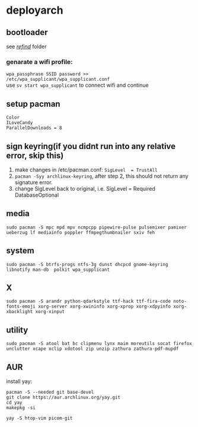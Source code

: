 # deployarch

## bootloader
see [*refind*](https://github.com/0n3W4y7ick3t/deployLinux/tree/main/refind) folder

### genarate a wifi profile:
`wpa_passphrase SSID password >> /etc/wpa_supplicant/wpa_supplicant.conf` \
use `sv start wpa_supplicant` to connect wifi and continue

## setup pacman
```
Color
ILoveCandy
ParallelDownloads = 8
```

## sign keyring(if you didnt run into any relative error, skip this)
1. make changes in /etc/pacman.conf: `SigLevel  = TrustAll`
2. `pacman -Syy archlinux-keyring`, after step 2, this should not return any signature error.
3. change SigLevel back to original, i.e. SigLevel = Required DatabaseOptional


## media
```
sudo pacman -S mpc mpd mpv ncmpcpp pipewire-pulse pulsemixer pamixer ueberzug lf mediainfo poppler ffmpegthumbnailer sxiv feh
```
## system
```
sudo pacman -S btrfs-progs ntfs-3g dunst dhcpcd gnome-keyring libnotify man-db  polkit wpa_supplicant
```

## X
```
sudo pacman -S arandr python-qdarkstyle ttf-hack ttf-fira-code noto-fonts-emoji xorg-server xorg-xwininfo xorg-xprop xorg-xdpyinfo xorg-xbacklight xorg-xinput
```

## utility
```
sudo pacman -S atool bat bc clipmenu lynx maim moreutils socat firefox unclutter xcape xclip xdotool zip unzip zathura zathura-pdf-mupdf
```
## AUR
install yay:
```
pacman -S --needed git base-devel
git clone https://aur.archlinux.org/yay.git
cd yay
makepkg -si
```
`yay -S htop-vim picom-git`
